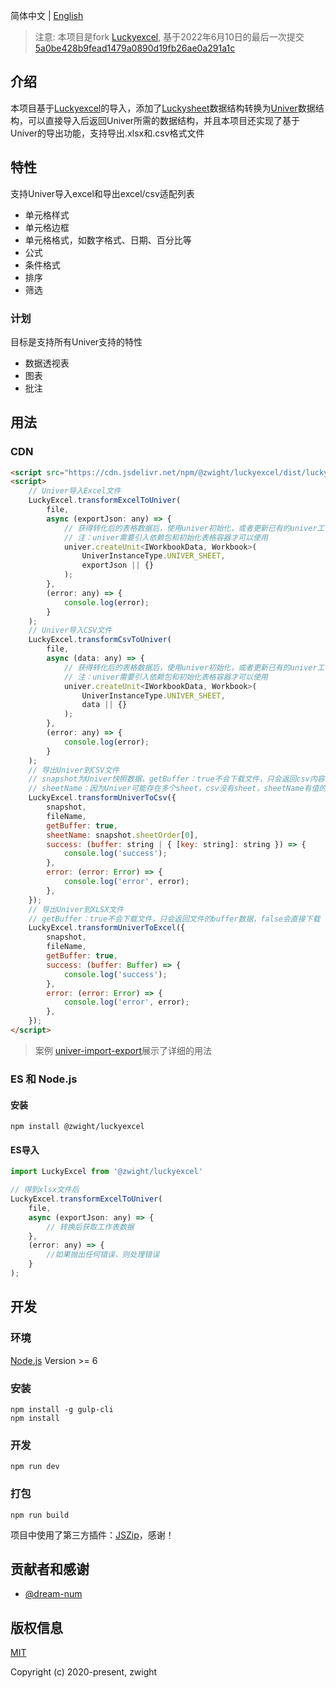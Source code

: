 简体中文 | [English](./README.md)

>注意:
本项目是fork [Luckyexcel](https://github.com/dream-num/Luckyexcel), 基于2022年6月10日的最后一次提交[5a0be428b9fead1479a0890d19fb26ae0a291a1c](https://github.com/dream-num/Luckyexcel/commit/5a0be428b9fead1479a0890d19fb26ae0a291a1c)

## 介绍

本项目基于[Luckyexcel](https://github.com/dream-num/Luckyexcel)的导入，添加了[Luckysheet](https://github.com/mengshukeji/Luckysheet)数据结构转换为[Univer](https://github.com/dream-num/univer)数据结构，可以直接导入后返回Univer所需的数据结构，并且本项目还实现了基于Univer的导出功能，支持导出.xlsx和.csv格式文件

## 特性
支持Univer导入excel和导出excel/csv适配列表

- 单元格样式
- 单元格边框
- 单元格格式，如数字格式、日期、百分比等
- 公式
- 条件格式
- 排序
- 筛选

### 计划

目标是支持所有Univer支持的特性

- 数据透视表
- 图表
- 批注

## 用法

### CDN
```html
<script src="https://cdn.jsdelivr.net/npm/@zwight/luckyexcel/dist/luckyexcel.umd.min.js"></script>
<script>
    // Univer导入Excel文件
    LuckyExcel.transformExcelToUniver(
        file,
        async (exportJson: any) => {
            // 获得转化后的表格数据后，使用univer初始化，或者更新已有的univer工作簿
            // 注：univer需要引入依赖包和初始化表格容器才可以使用
            univer.createUnit<IWorkbookData, Workbook>(
                UniverInstanceType.UNIVER_SHEET,
                exportJson || {}
            );
        },
        (error: any) => {
            console.log(error);
        }
    );
    // Univer导入CSV文件
    LuckyExcel.transformCsvToUniver(
        file,
        async (data: any) => {
            // 获得转化后的表格数据后，使用univer初始化，或者更新已有的univer工作簿
            // 注：univer需要引入依赖包和初始化表格容器才可以使用
            univer.createUnit<IWorkbookData, Workbook>(
                UniverInstanceType.UNIVER_SHEET,
                data || {}
            );
        },
        (error: any) => {
            console.log(error);
        }
    );
    // 导出Univer到CSV文件
    // snapshot为Univer快照数据，getBuffer：true不会下载文件，只会返回csv内容，false会直接下载
    // sheetName：因为Univer可能存在多个sheet，csv没有sheet，sheetName有值的情况下只会下载指定sheet名称的数据，不传会下载所有sheet，文件名为${fileName}_${sheet.name}
    LuckyExcel.transformUniverToCsv({
        snapshot,
        fileName,
        getBuffer: true,
        sheetName: snapshot.sheetOrder[0],
        success: (buffer: string | { [key: string]: string }) => {
            console.log('success');
        },
        error: (error: Error) => {
            console.log('error', error);
        },
    });
    // 导出Univer到XLSX文件
    // getBuffer：true不会下载文件，只会返回文件的buffer数据，false会直接下载
    LuckyExcel.transformUniverToExcel({
        snapshot,
        fileName,
        getBuffer: true,
        success: (buffer: Buffer) => {
            console.log('success');
        },
        error: (error: Error) => {
            console.log('error', error);
        },
    });
</script>
```
> 案例 [univer-import-export](https://stackblitz.com/edit/vitejs-vite-phdnaxdt)展示了详细的用法

### ES 和 Node.js

#### 安装
```shell
npm install @zwight/luckyexcel
```

#### ES导入
```js
import LuckyExcel from '@zwight/luckyexcel'

// 得到xlsx文件后
LuckyExcel.transformExcelToUniver(
    file,
    async (exportJson: any) => {
        // 转换后获取工作表数据
    },
    (error: any) => {
        //如果抛出任何错误，则处理错误
    }
);
```

## 开发

### 环境
[Node.js](https://nodejs.org/en/) Version >= 6 

### 安装
```
npm install -g gulp-cli
npm install
```
### 开发
```
npm run dev
```
### 打包
```
npm run build
```

项目中使用了第三方插件：[JSZip](https://github.com/Stuk/jszip)，感谢！

## 贡献者和感谢
- [@dream-num](https://github.com/dream-num)

## 版权信息
[MIT](http://opensource.org/licenses/MIT)

Copyright (c) 2020-present, zwight
